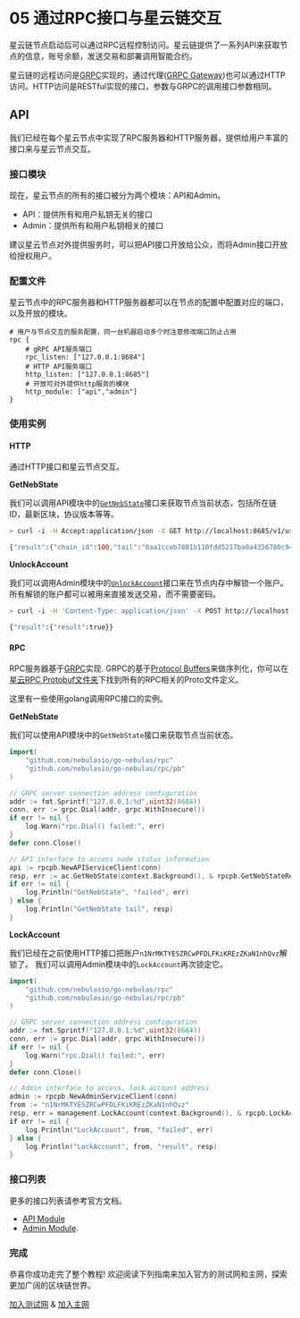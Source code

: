 # 05 通过RPC接口与星云链交互

星云链节点启动后可以通过RPC远程控制访问。星云链提供了一系列API来获取节点的信息，账号余额，发送交易和部署调用智能合约。

星云链的远程访问是[GRPC](https://grpc.io)实现的，通过代理\([GRPC Gateway](https://github.com/grpc-ecosystem/grpc-gateway)\)也可以通过HTTP访问。HTTP访问是RESTful实现的接口，参数与GRPC的调用接口参数相同。

## API

我们已经在每个星云节点中实现了RPC服务器和HTTP服务器，提供给用户丰富的接口来与星云节点交互。

### 接口模块

现在，星云节点的所有的接口被分为两个模块：API和Admin。

* API：提供所有和用户私钥无关的接口
* Admin：提供所有和用户私钥相关的接口

建议星云节点对外提供服务时，可以把API接口开放给公众，而将Admin接口开放给授权用户。

### 配置文件

星云节点中的RPC服务器和HTTP服务器都可以在节点的配置中配置对应的端口，以及开放的模块。

```text
# 用户与节点交互的服务配置，同一台机器启动多个时注意修改端口防止占用
rpc {
    # gRPC API服务端口
    rpc_listen: ["127.0.0.1:8684"]
    # HTTP API服务端口
    http_listen: ["127.0.0.1:8685"]
    # 开放可对外提供http服务的模块
    http_module: ["api","admin"]
}
```

### 使用实例

#### HTTP

通过HTTP接口和星云节点交互。

**GetNebState**

我们可以调用API模块中的[`GetNebState`](https://github.com/nebulasio/wiki/blob/master/rpc.md#getnebstate)接口来获取节点当前状态，包括所在链ID，最新区块，协议版本等等。

```bash
> curl -i -H Accept:application/json -X GET http://localhost:8685/v1/user/nebstate

{"result":{"chain_id":100,"tail":"0aa1cceb7801b110fdd5217ba0a4356780c940133924d1c1a4eb60336934dab1","lib":"0000000000000000000000000000000000000000000000000000000000000000","height":"479","protocol_version":"/neb/1.0.0","synchronized":false,"version":"0.7.0"}}
```

**UnlockAccount**

我们可以调用Admin模块中的[`UnlockAccount`](https://github.com/nebulasio/wiki/blob/master/rpc_admin.md#unlockaccount)接口来在节点内存中解锁一个账户。所有解锁的账户都可以被用来直接发送交易，而不需要密码。

```bash
> curl -i -H 'Content-Type: application/json' -X POST http://localhost:8685/v1/admin/account/unlock -d '{"address":"n1NrMKTYESZRCwPFDLFKiKREzZKaN1nhQvz", "passphrase": "passphrase"}'

{"result":{"result":true}}
```

#### RPC

RPC服务器基于[GRPC](https://grpc.io/)实现. GRPC的基于[Protocol Buffers](https://github.com/google/protobuf)来做序列化，你可以在[星云RPC Protobuf文件夹](https://github.com/nebulasio/go-nebulas/tree/develop/rpc/pb)下找到所有的RPC相关的Proto文件定义。

这里有一些使用golang调用RPC接口的实例。

**GetNebState**

我们可以使用API模块中的`GetNebState`接口来获取节点当前状态。

```go
import(
    "github.com/nebulasio/go-nebulas/rpc"
    "github.com/nebulasio/go-nebulas/rpc/pb"
)

// GRPC server connection address configuration
addr := fmt.Sprintf("127.0.0.1:%d",uint32(8684))
conn, err := grpc.Dial(addr, grpc.WithInsecure())
if err != nil {
    log.Warn("rpc.Dial() failed:", err)
}
defer conn.Close()

// API interface to access node status information
api := rpcpb.NewAPIServiceClient(conn)
resp, err := ac.GetNebState(context.Background(), & rpcpb.GetNebStateRequest {})
if err != nil {
    log.Println("GetNebState", "failed", err)
} else {
    log.Println("GetNebState tail", resp)
}
```

**LockAccount**

我们已经在之前使用HTTP接口把账户`n1NrMKTYESZRCwPFDLFKiKREzZKaN1nhQvz`解锁了。 我们可以调用Admin模块中的`LockAccount`再次锁定它。

```go
import(
    "github.com/nebulasio/go-nebulas/rpc"
    "github.com/nebulasio/go-nebulas/rpc/pb"
)

// GRPC server connection address configuration
addr := fmt.Sprintf("127.0.0.1:%d",uint32(8684))
conn, err := grpc.Dial(addr, grpc.WithInsecure())
if err != nil {
    log.Warn("rpc.Dial() failed:", err)
}
defer conn.Close()

// Admin interface to access, lock account address
admin := rpcpb.NewAdminServiceClient(conn)
from := "n1NrMKTYESZRCwPFDLFKiKREzZKaN1nhQvz"
resp, err = management.LockAccount(context.Background(), & rpcpb.LockAccountRequest {Address: from})
if err != nil {
    log.Println("LockAccount", from, "failed", err)
} else {
    log.Println("LockAccount", from, "result", resp)
}
```

### 接口列表

更多的接口列表请参考官方文档。

* [API Module](../../dapp-development/rpc/rpc.md)
* [Admin Module](../../dapp-development/rpc/rpc_admin.md).

### 完成

恭喜你成功走完了整个教程! 欢迎阅读下列指南来加入官方的测试网和主网，探索更加广阔的区块链世界。

[加入测试网](../testnet.md) & [加入主网](../mainnet.md)

